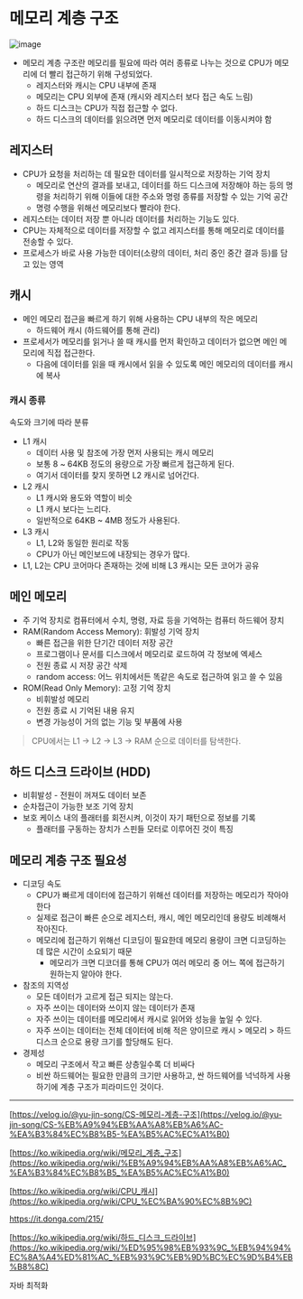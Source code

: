 # 메모리 계층 구조
![image](https://github.com/ldk980130/TIL/assets/78652144/e8e76829-9abd-4dea-bdd8-7eb73c1e7272)

- 메모리 계층 구조란 메모리를 필요에 따라 여러 종류로 나누는 것으로 CPU가 메모리에 더 빨리 접근하기 위해 구성되었다.
    - 레지스터와 캐시는 CPU 내부에 존재
    - 메모리는 CPU 외부에 존재 (캐시와 레지스터 보다 접근 속도 느림)
    - 하드 디스크는 CPU가 직접 접근할 수 없다.
    - 하드 디스크의 데이터를 읽으려면 먼저 메모리로 데이터를 이동시켜야 함

## 레지스터

- CPU가 요청을 처리하는 데 필요한 데이터를 일시적으로 저장하는 기억 장치
    - 메모리로 연산의 결과를 보내고, 데이터를 하드 디스크에 저장해야 하는 등의 명령을 처리하기 위해 이들에 대한 주소와 명령 종류를 저장할 수 있는 기억 공간
    - 명령 수행을 위해선 메모리보다 빨라야 한다.
- 레지스터는 데이터 저장 뿐 아니라 데이터를 처리하는 기능도 있다.
- CPU는 자체적으로 데이터를 저장할 수 없고 레지스터를 통해 메모리로 데이터를 전송할 수 있다.
- 프로세스가 바로 사용 가능한 데이터(소량의 데이터, 처리 중인 중간 결과 등)를 담고 있는 영역

## 캐시

- 메인 메모리 접근을 빠르게 하기 위해 사용하는 CPU 내부의 작은 메모리
    - 하드웨어 캐시 (하드웨어를 통해 관리)
- 프로세서가 메모리를 읽거나 쓸 때 캐시를 먼저 확인하고 데이터가 없으면 메인 메모리에 직접 접근한다.
    - 다음에 데이터를 읽을 때 캐시에서 읽을 수 있도록 메인 메모리의 데이터를 캐시에 복사

### 캐시 종류

속도와 크기에 따라 분류

- L1 캐시
    - 데이터 사용 및 참조에 가장 먼저 사용되는 캐시 메모리
    - 보통 8 ~ 64KB 정도의 용량으로 가장 빠르게 접근하게 된다.
    - 여기서 데이터를 찾지 못하면 L2 캐시로 넘어간다.
- L2 캐시
    - L1 캐시와 용도와 역할이 비슷
    - L1 캐시 보다는 느리다.
    - 일반적으로 64KB ~ 4MB 정도가 사용된다.
- L3 캐시
    - L1, L2와 동일한 원리로 작동
    - CPU가 아닌 메인보드에 내장되는 경우가 많다.
- L1, L2는 CPU 코어마다 존재하는 것에 비해 L3 캐시는 모든 코어가 공유

## 메인 메모리

- 주 기억 장치로 컴퓨터에서 수치, 명령, 자료 등을 기억하는 컴퓨터 하드웨어 장치
- RAM(Random Access Memory): 휘발성 기억 장치
    - 빠른 접근을 위한 단기간 데이터 저장 공간
    - 프로그램이나 문서를 디스크에서 메모리로 로드하여 각 정보에 엑세스
    - 전원 종료 시 저장 공간 삭제
    - random access: 어느 위치에서든 똑같은 속도로 접근하여 읽고 쓸 수 있음
- ROM(Read Only Memory): 고정 기억 장치
    - 비휘발성 메모리
    - 전원 종료 시 기억된 내용 유지
    - 변경 가능성이 거의 없는 기능 및 부품에 사용

> CPU에서는 L1 → L2 → L3 → RAM 순으로 데이터를 탐색한다.
>

## 하드 디스크 드라이브 (HDD)

- 비휘발성 - 전원이 꺼져도 데이터 보존
- 순차접근이 가능한 보조 기억 장치
- 보호 케이스 내의 플래터를 회전시켜, 이것이 자기 패턴으로 정보를 기록
    - 플래터를 구동하는 장치가 스핀들 모터로 이루어진 것이 특징

## 메모리 계층 구조 필요성

- 디코딩 속도
    - CPU가 빠르게 데이터에 접근하기 위해선 데이터를 저장하는 메모리가 작아야 한다
    - 실제로 접근이 빠른 순으로 레지스터, 캐시, 메인 메모리인데 용량도 비례해서 작아진다.
    - 메모리에 접근하기 위해선 디코딩이 필요한데 메모리 용량이 크면 디코딩하는 데 많은 시간이 소요되기 때문
        - 메모리가 크면 디코더를 통해 CPU가 여러 메모리 중 어느 쪽에 접근하기 원하는지 알아야 한다.
- 참조의 지역성
    - 모든 데이터가 고르게 접근 되지는 않는다.
    - 자주 쓰이는 데이터와 쓰이지 않는 데이터가 존재
    - 자주 쓰이는 데이터를 메모리에서 캐시로 읽어와 성능을 높일 수 있다.
    - 자주 쓰이는 데이터는 전체 데이터에 비해 적은 양이므로 캐시 > 메모리 > 하드디스크 순으로 용량 크기를 할당해도 된다.
- 경제성
    - 메모리 구조에서 작고 빠른 상층일수록 더 비싸다
    - 비싼 하드웨어는 필요한 만큼의 크기만 사용하고, 싼 하드웨어를 넉넉하게 사용하기에 계층 구조가 피라미드인 것이다.

---

[https://velog.io/@yu-jin-song/CS-메모리-계층-구조](https://velog.io/@yu-jin-song/CS-%EB%A9%94%EB%AA%A8%EB%A6%AC-%EA%B3%84%EC%B8%B5-%EA%B5%AC%EC%A1%B0)

[https://ko.wikipedia.org/wiki/메모리_계층_구조](https://ko.wikipedia.org/wiki/%EB%A9%94%EB%AA%A8%EB%A6%AC_%EA%B3%84%EC%B8%B5_%EA%B5%AC%EC%A1%B0)

[https://ko.wikipedia.org/wiki/CPU_캐시](https://ko.wikipedia.org/wiki/CPU_%EC%BA%90%EC%8B%9C)

https://it.donga.com/215/

[https://ko.wikipedia.org/wiki/하드_디스크_드라이브](https://ko.wikipedia.org/wiki/%ED%95%98%EB%93%9C_%EB%94%94%EC%8A%A4%ED%81%AC_%EB%93%9C%EB%9D%BC%EC%9D%B4%EB%B8%8C)

자바 최적화
